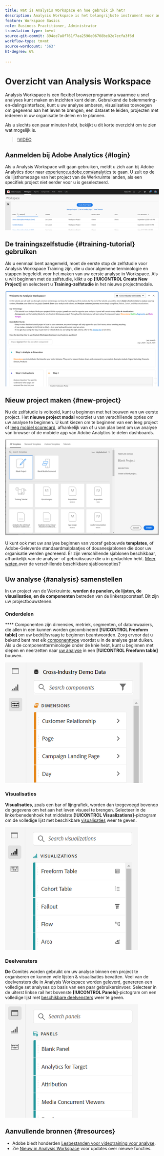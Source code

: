 ```yaml
---
title: Wat is Analysis Workspace en hoe gebruik ik het?
description: Analysis Workspace is het belangrijkste instrument voor analyse van Adobe Analytics. Het laat u panelen, lijsten, visualisaties, en andere componenten gebruiken om gegevens aan het leven te brengen, een dataset te leiden, projecten, onder andere mogelijkheden te delen en te plannen.
feature: Workspace Basics
role: Business Practitioner, Administrator
translation-type: tm+mt
source-git-commit: 894ee7a8f761f7aa2590e06708be82e7ecfa3f6d
workflow-type: tm+mt
source-wordcount: '563'
ht-degree: 6%

---
```



# Overzicht van Analysis Workspace

Analysis Workspace is een flexibel browserprogramma waarmee u snel analyses kunt maken en inzichten kunt delen. Gebruikend de belemmering-en-dalingsinterface, kunt u uw analyse amberen, visualisaties toevoegen om gegevens aan het leven te brengen, een dataset te leiden, projecten met iedereen in uw organisatie te delen en te plannen.

Als u slechts een paar minuten hebt, bekijkt u dit korte overzicht om te zien wat mogelijk is.

>[!VIDEO](https://video.tv.adobe.com/v/26266/?quality=12)

## Aanmelden bij Adobe Analytics {#login}

Als u Analysis Workspace wilt gaan gebruiken, meldt u zich aan bij Adobe Analytics door naar [experience.adobe.com/analytics](http://experience.adobe.com/analytics) te gaan. U zult op de de lijsthomepage van het project van de Werkruimte landen, als een specifiek project niet eerder voor u is geselecteerd.

![](assets/login-analytics.png)

## De trainingszelfstudie {#training-tutorial} gebruiken

Als u eenmaal bent aangemeld, moet de eerste stop de zelfstudie voor Analysis Workspace Training zijn, die u door algemene terminologie en stappen begeleidt voor het maken van uw eerste analyse in Workspace. Als u wilt beginnen met de zelfstudie, klikt u op **[!UICONTROL Create New Project]** en selecteert u **Training-zelfstudie** in het nieuwe projectmodale.

![](assets/training-tutorial.png)

## Nieuw project maken {#new-project}

Nu de zelfstudie is voltooid, kunt u beginnen met het bouwen van uw eerste project. Het **nieuwe project modal** voorziet u van verschillende opties om uw analyse te beginnen. U kunt kiezen om te beginnen van een leeg project of [leeg mobiel scorecard](https://docs.adobe.com/content/help/en/analytics/analyze/mobapp/curator.html), afhankelijk van of u van plan bent om uw analyse van browser of de mobiele app van Adobe Analytics te delen dashboards.

![](assets/create-new-project.png)

U kunt ook met uw analyse beginnen van vooraf gebouwde **templates**, of Adobe-Geleverde standaardmalplaatjes of douanesjablonen die door uw organisatie werden gecreeerd. Er zijn verschillende sjablonen beschikbaar, afhankelijk van de analyse- of gebruikscase die u in gedachten hebt. [Meer weten ](https://docs.adobe.com/content/help/nl-NL/analytics/analyze/analysis-workspace/build-workspace-project/starter-projects.html) over de verschillende beschikbare sjabloonopties?

## Uw analyse {#analysis} samenstellen

In uw project van de Werkruimte, **worden de panelen, de lijsten, de visualisaties, en de componenten** betreden van de linkerspoorstaaf. Dit zijn uw projectbouwstenen.

### Onderdelen

**** Componenten zijn dimensies, metriek, segmenten, of datumwaaiers, die allen in een kunnen worden gecombineerd  **[!UICONTROL Freeform table]** om uw bedrijfsvraag te beginnen beantwoorden. Zorg ervoor dat u bekend bent met elk [componenttype](/help/analyze/analysis-workspace/components/analysis-workspace-components.md) voordat u in de analyse gaat duiken. Als u de componentterminologie onder de knie hebt, kunt u beginnen met slepen en neerzetten naar [uw analyse](https://docs.adobe.com/content/help/en/analytics/analyze/analysis-workspace/build-workspace-project/t-freeform-project.html) in een **[!UICONTROL Freeform table]** bouwen.

![](assets/build-components.png)

### Visualisaties

**Visualisaties**, zoals een bar of lijngrafiek, worden dan toegevoegd bovenop de gegevens om het aan het leven visueel te brengen. Selecteer in de linkerbenedenhoek het middelste **[!UICONTROL Visualizations]**-pictogram om de volledige lijst met beschikbare [visualisaties](https://docs.adobe.com/content/help/en/analytics/analyze/analysis-workspace/visualizations/freeform-analysis-visualizations.html) weer te geven.

![](assets/build-visualizations.png)

### Deelvensters

**De** Comités worden gebruikt om uw analyse binnen een project te organiseren en kunnen vele lijsten &amp; visualisaties bevatten. Veel van de deelvensters die in Analysis Workspace worden geleverd, genereren een volledige set analyses op basis van een paar gebruikersinvoer. Selecteer in de uiterst linkse rail het bovenste **[!UICONTROL Panels]**-pictogram om een volledige lijst met [beschikbare deelvensters](https://docs.adobe.com/content/help/en/analytics/analyze/analysis-workspace/panels/panels.html) weer te geven.

![](assets/build-panels.png)

## Aanvullende bronnen {#resources}

* Adobe biedt honderden [Lesbestanden voor videotraining voor analyse](https://docs.adobe.com/content/help/en/analytics-learn/tutorials/overview.html).
* Zie [Nieuw in Analysis Workspace](/help/analyze/analysis-workspace/new-features-in-analysis-workspace.md) voor updates over nieuwe functies.
